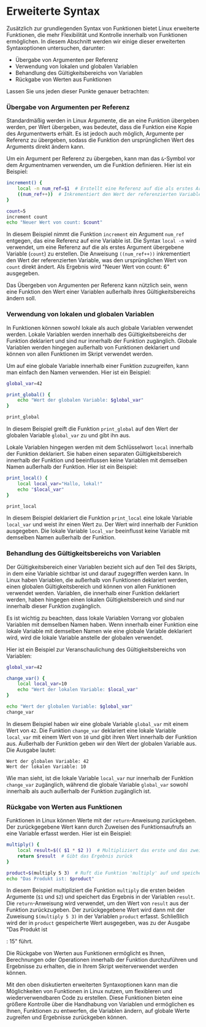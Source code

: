 # Erweiterte Syntax

Zusätzlich zur grundlegenden Syntax von Funktionen bietet Linux erweiterte Funktionen, die mehr Flexibilität und Kontrolle innerhalb von Funktionen ermöglichen. In diesem Abschnitt werden wir einige dieser erweiterten Syntaxoptionen untersuchen, darunter:

- Übergabe von Argumenten per Referenz
- Verwendung von lokalen und globalen Variablen
- Behandlung des Gültigkeitsbereichs von Variablen
- Rückgabe von Werten aus Funktionen

Lassen Sie uns jeden dieser Punkte genauer betrachten:

### Übergabe von Argumenten per Referenz

Standardmäßig werden in Linux Argumente, die an eine Funktion übergeben werden, per Wert übergeben, was bedeutet, dass die Funktion eine Kopie des Argumentwerts erhält. Es ist jedoch auch möglich, Argumente per Referenz zu übergeben, sodass die Funktion den ursprünglichen Wert des Arguments direkt ändern kann.

Um ein Argument per Referenz zu übergeben, kann man das `&`-Symbol vor dem Argumentnamen verwenden, um die Funktion definieren. Hier ist ein Beispiel:

```bash
increment() {
    local -n num_ref=$1  # Erstellt eine Referenz auf die als erstes Argument übergebene Variable
    ((num_ref++))  # Inkrementiert den Wert der referenzierten Variable
}

count=5
increment count
echo "Neuer Wert von count: $count"
```

In diesem Beispiel nimmt die Funktion `increment` ein Argument `num_ref` entgegen, das eine Referenz auf eine Variable ist. Die Syntax `local -n` wird verwendet, um eine Referenz auf die als erstes Argument übergebene Variable (`count`) zu erstellen. Die Anweisung `((num_ref++))` inkrementiert den Wert der referenzierten Variable, was den ursprünglichen Wert von `count` direkt ändert. Als Ergebnis wird "Neuer Wert von count: 6" ausgegeben.

Das Übergeben von Argumenten per Referenz kann nützlich sein, wenn eine Funktion den Wert einer Variablen außerhalb ihres Gültigkeitsbereichs ändern soll.

### Verwendung von lokalen und globalen Variablen

In Funktionen können sowohl lokale als auch globale Variablen verwendet werden. Lokale Variablen werden innerhalb des Gültigkeitsbereichs der Funktion deklariert und sind nur innerhalb der Funktion zugänglich. Globale Variablen werden hingegen außerhalb von Funktionen deklariert und können von allen Funktionen im Skript verwendet werden.

Um auf eine globale Variable innerhalb einer Funktion zuzugreifen, kann man einfach den Namen verwenden. Hier ist ein Beispiel:

```bash
global_var=42

print_global() {
    echo "Wert der globalen Variable: $global_var"
}

print_global
```

In diesem Beispiel greift die Funktion `print_global` auf den Wert der globalen Variable `global_var` zu und gibt ihn aus.

Lokale Variablen hingegen werden mit dem Schlüsselwort `local` innerhalb der Funktion deklariert. Sie haben einen separaten Gültigkeitsbereich innerhalb der Funktion und beeinflussen keine Variablen mit demselben Namen außerhalb der Funktion. Hier ist ein Beispiel:

```bash
print_local() {
    local local_var="Hallo, lokal!"
    echo "$local_var"
}

print_local
```

In diesem Beispiel deklariert die Funktion `print_local` eine lokale Variable `local_var` und weist ihr einen Wert zu. Der Wert wird innerhalb der Funktion ausgegeben. Die lokale Variable `local_var` beeinflusst keine Variable mit demselben Namen außerhalb der Funktion.

### Behandlung des Gültigkeitsbereichs von Variablen

Der Gültigkeitsbereich einer Variablen bezieht sich auf den Teil des Skripts, in dem eine Variable sichtbar ist und darauf zugegriffen werden kann. In Linux haben Variablen, die außerhalb von Funktionen deklariert werden, einen globalen Gültigkeitsbereich und können von allen Funktionen verwendet werden. Variablen, die innerhalb einer Funktion deklariert werden, haben hingegen einen lokalen Gültigkeitsbereich und sind nur innerhalb dieser Funktion zugänglich.

Es ist wichtig zu beachten, dass lokale Variablen Vorrang vor globalen Variablen mit demselben Namen haben. Wenn innerhalb einer Funktion eine lokale Variable mit demselben Namen wie eine globale Variable deklariert wird, wird die lokale Variable anstelle der globalen verwendet.

Hier ist ein Beispiel zur Veranschaulichung des Gültigkeitsbereichs von Variablen:

```bash
global_var=42

change_var() {
    local local_var=10
    echo "Wert der lokalen Variable: $local_var"
}

echo "Wert der globalen Variable: $global_var"
change_var
```

In diesem Beispiel haben wir eine globale Variable `global_var` mit einem Wert von `42`. Die Funktion `change_var` deklariert eine lokale Variable `local_var` mit einem Wert von `10` und gibt ihren Wert innerhalb der Funktion aus. Außerhalb der Funktion geben wir den Wert der globalen Variable aus. Die Ausgabe lautet:

```
Wert der globalen Variable: 42
Wert der lokalen Variable: 10
```

Wie man sieht, ist die lokale Variable `local_var` nur innerhalb der Funktion `change_var` zugänglich, während die globale Variable `global_var` sowohl innerhalb als auch außerhalb der Funktion zugänglich ist.

### Rückgabe von Werten aus Funktionen

Funktionen in Linux können Werte mit der `return`-Anweisung zurückgeben. Der zurückgegebene Wert kann durch Zuweisen des Funktionsaufrufs an eine Variable erfasst werden. Hier ist ein Beispiel:

```bash
multiply() {
    local result=$(( $1 * $2 ))  # Multipliziert das erste und das zweite Argument und speichert das Ergebnis
    return $result  # Gibt das Ergebnis zurück
}

product=$(multiply 5 3)  # Ruft die Funktion 'multiply' auf und speichert den zurückgegebenen Wert in der Variablen 'product'
echo "Das Produkt ist: $product"
```

In diesem Beispiel multipliziert die Funktion `multiply` die ersten beiden Argumente (`$1` und `$2`) und speichert das Ergebnis in der Variablen `result`. Die `return`-Anweisung wird verwendet, um den Wert von `result` aus der Funktion zurückzugeben. Der zurückgegebene Wert wird dann mit der Zuweisung `$(multiply 5 3)` in der Variablen `product` erfasst. Schließlich wird der in `product` gespeicherte Wert ausgegeben, was zu der Ausgabe "Das Produkt ist

: 15" führt.

Die Rückgabe von Werten aus Funktionen ermöglicht es Ihnen, Berechnungen oder Operationen innerhalb der Funktion durchzuführen und Ergebnisse zu erhalten, die in Ihrem Skript weiterverwendet werden können.

Mit den oben diskutierten erweiterten Syntaxoptionen kann man die Möglichkeiten von Funktionen in Linux nutzen, um flexibleren und wiederverwendbaren Code zu erstellen. Diese Funktionen bieten eine größere Kontrolle über die Handhabung von Variablen und ermöglichen es Ihnen, Funktionen zu entwerfen, die Variablen ändern, auf globale Werte zugreifen und Ergebnisse zurückgeben können.
